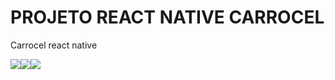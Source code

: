 # PROJETO REACT NATIVE CARROCEL

Carrocel react native
<div style="display: flex;  flex-direction: row;">
  <img src="https://github.com/user-attachments/assets/2e7a4915-46f3-4ad6-9aa1-a2abf915b10a">
  
  <img src="https://github.com/user-attachments/assets/f690a8ae-3de1-43e3-8914-40f18921dce5">

  <img src="https://github.com/user-attachments/assets/dcfa116b-bdd0-49b6-8e4b-7b5baf81face">
</div>
